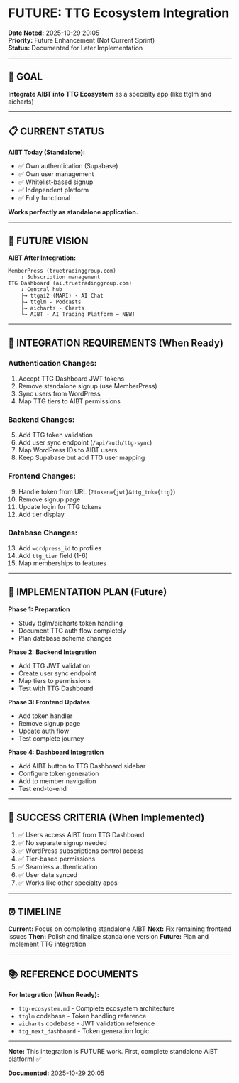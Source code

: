 # FUTURE: TTG Ecosystem Integration

**Date Noted:** 2025-10-29 20:05  
**Priority:** Future Enhancement (Not Current Sprint)  
**Status:** Documented for Later Implementation

---

## 🎯 **GOAL**

**Integrate AIBT into TTG Ecosystem** as a specialty app (like ttglm and aicharts)

---

## 📋 **CURRENT STATUS**

**AIBT Today (Standalone):**
- ✅ Own authentication (Supabase)
- ✅ Own user management
- ✅ Whitelist-based signup
- ✅ Independent platform
- ✅ Fully functional

**Works perfectly as standalone application.**

---

## 🔮 **FUTURE VISION**

**AIBT After Integration:**

```
MemberPress (truetradinggroup.com)
    ↓ Subscription management
TTG Dashboard (ai.truetradinggroup.com)
    ↓ Central hub
    ├→ ttgai2 (MARI) - AI Chat
    ├→ ttglm - Podcasts
    ├→ aicharts - Charts
    └→ AIBT - AI Trading Platform ← NEW!
```

---

## 🔧 **INTEGRATION REQUIREMENTS (When Ready)**

### **Authentication Changes:**
1. Accept TTG Dashboard JWT tokens
2. Remove standalone signup (use MemberPress)
3. Sync users from WordPress
4. Map TTG tiers to AIBT permissions

### **Backend Changes:**
5. Add TTG token validation
6. Add user sync endpoint (`/api/auth/ttg-sync`)
7. Map WordPress IDs to AIBT users
8. Keep Supabase but add TTG user mapping

### **Frontend Changes:**
9. Handle token from URL (`?token={jwt}&ttg_tok={ttg}`)
10. Remove signup page
11. Update login for TTG tokens
12. Add tier display

### **Database Changes:**
13. Add `wordpress_id` to profiles
14. Add `ttg_tier` field (1-6)
15. Map memberships to features

---

## 📝 **IMPLEMENTATION PLAN (Future)**

**Phase 1: Preparation**
- Study ttglm/aicharts token handling
- Document TTG auth flow completely
- Plan database schema changes

**Phase 2: Backend Integration**
- Add TTG JWT validation
- Create user sync endpoint
- Map tiers to permissions
- Test with TTG Dashboard

**Phase 3: Frontend Updates**
- Add token handler
- Remove signup page
- Update auth flow
- Test complete journey

**Phase 4: Dashboard Integration**
- Add AIBT button to TTG Dashboard sidebar
- Configure token generation
- Add to member navigation
- Test end-to-end

---

## 🎯 **SUCCESS CRITERIA (When Implemented)**

1. ✅ Users access AIBT from TTG Dashboard
2. ✅ No separate signup needed
3. ✅ WordPress subscriptions control access
4. ✅ Tier-based permissions
5. ✅ Seamless authentication
6. ✅ User data synced
7. ✅ Works like other specialty apps

---

## ⏰ **TIMELINE**

**Current:** Focus on completing standalone AIBT
**Next:** Fix remaining frontend issues
**Then:** Polish and finalize standalone version
**Future:** Plan and implement TTG integration

---

## 📚 **REFERENCE DOCUMENTS**

**For Integration (When Ready):**
- `ttg-ecosystem.md` - Complete ecosystem architecture
- `ttglm` codebase - Token handling reference
- `aicharts` codebase - JWT validation reference
- `ttg_next_dashboard` - Token generation logic

---

**Note:** This integration is FUTURE work. First, complete standalone AIBT platform! ✅

**Documented:** 2025-10-29 20:05

